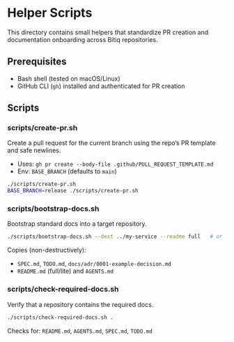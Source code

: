 # Helper Scripts

This directory contains small helpers that standardize PR creation and documentation onboarding across Bitiq repositories.

## Prerequisites

- Bash shell (tested on macOS/Linux)
- GitHub CLI (`gh`) installed and authenticated for PR creation

## Scripts

### scripts/create-pr.sh

Create a pull request for the current branch using the repo’s PR template and safe newlines.

- Uses: `gh pr create --body-file .github/PULL_REQUEST_TEMPLATE.md`
- Env: `BASE_BRANCH` (defaults to `main`)

```bash
./scripts/create-pr.sh
BASE_BRANCH=release ./scripts/create-pr.sh
```

### scripts/bootstrap-docs.sh

Bootstrap standard docs into a target repository.

```bash
./scripts/bootstrap-docs.sh --dest ../my-service --readme full   # or lite
```

Copies (non-destructively):
- `SPEC.md`, `TODO.md`, `docs/adr/0001-example-decision.md`
- `README.md` (full/lite) and `AGENTS.md`

### scripts/check-required-docs.sh

Verify that a repository contains the required docs.

```bash
./scripts/check-required-docs.sh .
```

Checks for: `README.md`, `AGENTS.md`, `SPEC.md`, `TODO.md`

